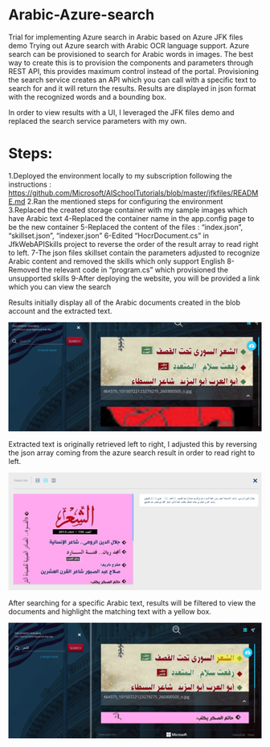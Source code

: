 # Arabic-Azure-search
Trial for implementing Azure search in Arabic based on Azure JFK files demo
Trying out Azure search with Arabic OCR language support. 
Azure search can be provisioned to search for Arabic words in images. The best way to create this is to provision the components and parameters through REST API, this provides maximum control instead of the portal. 
Provisioning the search service creates an API which you can call with a specific text to search for and it will return the results. Results are displayed in json format with the recognized words and a bounding box. 

In order to view results with a UI, I leveraged the JFK files demo and replaced the search service parameters with my own. 

# Steps:
1.Deployed the environment locally to my subscription following the instructions :
            https://github.com/Microsoft/AISchoolTutorials/blob/master/jfkfiles/README.md
2.Ran the mentioned steps for configuring the environment
3.Replaced the created storage container with my sample images which have Arabic text
4-Replaced the container name in the app.config page to be the new container
5-Replaced the content of the files : “index.json”, “skillset.json”, “indexer.json”
6-Edited “HocrDocument.cs” in JfkWebAPISkills project to reverse the order of the result array to read right to left.
7-The json files skillset contain the parameters adjusted to recognize Arabic content and removed the skills which only support English
8-Removed the relevant code in “program.cs” which provisioned the unsupported skills
9-After deploying the website, you will be provided a link which you can view the search

Results initially display all of the Arabic documents created in the blob account and the extracted text. 
 
 ![start](images/1.png)

Extracted text is originally retrieved left to right, I adjusted this by reversing the json array coming from the azure search result in order to read right to left. 

 ![extracted](images/2.png)

After searching for a specific Arabic text, results will be filtered to view the documents and highlight the matching text with a yellow box. 

 ![results](images/3.png)

